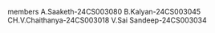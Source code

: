 members
A.Saaketh-24CS003080
B.Kalyan-24CS003045
CH.V.Chaithanya-24CS003018
V.Sai Sandeep-24CS003034
